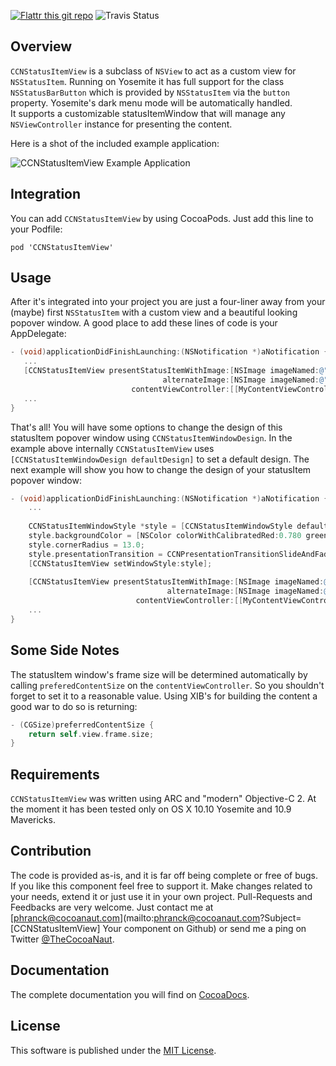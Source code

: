 [![Flattr this git repo](http://api.flattr.com/button/flattr-badge-large.png)](https://flattr.com/submit/auto?user_id=phranck&url=https://github.com/phranck/CCNStatusItemView&title=CCNStatusItemView&tags=github&category=software)
![Travis Status](https://travis-ci.org/phranck/CCNStatusItemView.png?branch=master)



## Overview

`CCNStatusItemView` is a subclass of `NSView` to act as a custom view for `NSStatusItem`. Running on Yosemite it has full support for the class `NSStatusBarButton` which is provided by `NSStatusItem` via the `button` property. Yosemite's dark menu mode will be automatically handled.<br />
It supports a customizable statusItemWindow that will manage any `NSViewController` instance for presenting the content.

Here is a shot of the included example application:

![CCNStatusItemView Example Application](https://dl.dropbox.com/u/34133216/WebImages/Github/CCNStatusItemView.png)


## Integration

You can add `CCNStatusItemView` by using CocoaPods. Just add this line to your Podfile:

```
pod 'CCNStatusItemView'
```


## Usage

After it's integrated into your project you are just a four-liner away from your (maybe) first `NSStatusItem` with a custom view and a beautiful looking popover window. A good place to add these lines of code is your AppDelegate:

```Objective-C
- (void)applicationDidFinishLaunching:(NSNotification *)aNotification {
   ...
   [CCNStatusItemView presentStatusItemWithImage:[NSImage imageNamed:@"statusBarIcon"]
                                  alternateImage:[NSImage imageNamed:@"statusBarAlternateIcon"]
                           contentViewController:[[MyContentViewController alloc] initWithNibName:NSStringFromClass([MyContentViewController class]) bundle:nil]];
   ...
}
```

That's all! You will have some options to change the design of this statusItem popover window using `CCNStatusItemWindowDesign`. In the example above internally `CCNStatusItemView` uses `[CCNStatusItemWindowDesign defaultDesign]` to set a default design. The next example will show you how to change the design of your statusItem popover window:

```Objective-C
- (void)applicationDidFinishLaunching:(NSNotification *)aNotification {
    ...
    
    CCNStatusItemWindowStyle *style = [CCNStatusItemWindowStyle defaultStyle];
    style.backgroundColor = [NSColor colorWithCalibratedRed:0.780 green:0.807 blue:0.818 alpha:1.000];
    style.cornerRadius = 13.0;
    style.presentationTransition = CCNPresentationTransitionSlideAndFade;
    [CCNStatusItemView setWindowStyle:style];
    
    [CCNStatusItemView presentStatusItemWithImage:[NSImage imageNamed:@"statusBarIcon"]
                                   alternateImage:[NSImage imageNamed:@"statusBarAlternateIcon"]
                            contentViewController:[[MyContentViewController alloc] initWithNibName:NSStringFromClass([MyContentViewController class]) bundle:nil]];
    ...
}
```


## Some Side Notes

The statusItem window's frame size will be determined automatically by calling `preferedContentSize` on the `contentViewController`. So you shouldn't forget to set it to a reasonable value. Using XIB's for building the content a good war to do so is returning:

```Objective-C
- (CGSize)preferredContentSize {
    return self.view.frame.size;
}

```


## Requirements

`CCNStatusItemView` was written using ARC and "modern" Objective-C 2. At the moment it has been tested only on OS X 10.10 Yosemite and 10.9 Mavericks.


## Contribution

The code is provided as-is, and it is far off being complete or free of bugs. If you like this component feel free to support it. Make changes related to your needs, extend it or just use it in your own project. Pull-Requests and Feedbacks are very welcome. Just contact me at [phranck@cocoanaut.com](mailto:phranck@cocoanaut.com?Subject=[CCNStatusItemView] Your component on Github) or send me a ping on Twitter [@TheCocoaNaut](http://twitter.com/TheCocoaNaut). 


## Documentation
The complete documentation you will find on [CocoaDocs](http://cocoadocs.org/docsets/CCNStatusItemView/).


## License
This software is published under the [MIT License](http://cocoanaut.mit-license.org).
